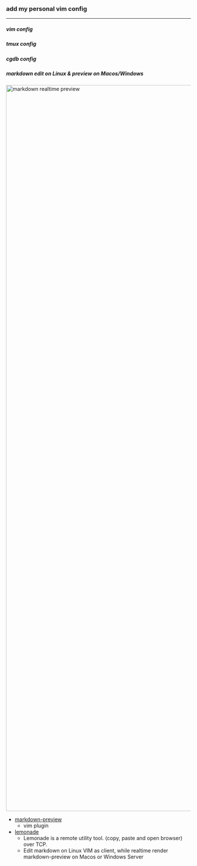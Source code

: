 ### add my personal vim config
--------------
##### vim config
##### tmux config
##### cgdb config
##### markdown edit on Linux & preview on Macos/Windows

<img width="1980" alt="markdown realtime preview" src="https://i.imgur.com/Fxlz5Xf.gif">

- [markdown-preview](https://github.com/iamcco/markdown-preview.vim/blob/master/README_cn.md)
    - vim plugin
- [lemonade](https://github.com/lemonade-command/lemonade/blob/master/README.md)
    - Lemonade is a remote utility tool. (copy, paste and open browser) over TCP.
    - Edit markdown on Linux VIM as client, while realtime render markdown-preview on Macos or Windows Server

